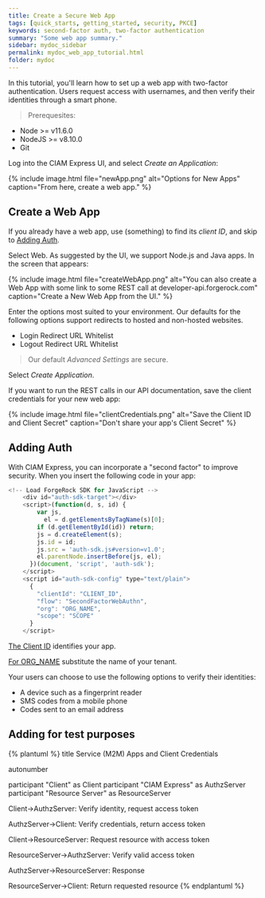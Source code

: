 ```yaml
---
title: Create a Secure Web App
tags: [quick_starts, getting_started, security, PKCE]
keywords: second-factor auth, two-factor authentication
summary: "Some web app summary."
sidebar: mydoc_sidebar
permalink: mydoc_web_app_tutorial.html
folder: mydoc
---
```


In this tutorial, you'll learn how to set up a web app with two-factor authentication. Users request access with usernames, and then verify their identities through a smart phone.


> Prerequesites: 
- Node >= v11.6.0
- NodeJS >= v8.10.0
- Git

Log into the CIAM Express UI, and select *Create an Application*:


{% include image.html file="newApp.png" alt="Options for New Apps" caption="From here, create a web app." %}


## Create a Web App

If you already have a web app, use (something) to find its *client ID*, and skip to [Adding Auth](#web.app.auth).

Select Web. As suggested by the UI, we support Node.js and Java apps. In the screen that appears:

{% include image.html file="createWebApp.png" alt="You can also create a Web App with some link to some REST call at developer-api.forgerock.com" caption="Create a New Web App from the UI." %}

Enter the options most suited to your environment. Our defaults for the following options support redirects to hosted and non-hosted websites.

- Login Redirect URL Whitelist
- Logout Redirect URL Whitelist

> Our default *Advanced Settings* are secure. 

Select *Create Application*.

If you want to run the REST calls in our API documentation, save the client credentials for your new web app:

{% include image.html file="clientCredentials.png" alt="Save the Client ID and Client Secret" caption="Don't share your app's Client Secret" %}

<a name="web.app.auth"></a>
## Adding Auth

With CIAM Express, you can incorporate a "second factor" to improve security. When you insert the following code in your app: 

```js
<!-- Load ForgeRock SDK for JavaScript -->
    <div id="auth-sdk-target"></div>
    <script>(function(d, s, id) {
        var js,
          el = d.getElementsByTagName(s)[0];
        if (d.getElementById(id)) return;
        js = d.createElement(s);
        js.id = id;
        js.src = 'auth-sdk.js#version=v1.0';
        el.parentNode.insertBefore(js, el);
      })(document, 'script', 'auth-sdk');
    </script>
    <script id="auth-sdk-config" type="text/plain">
      {
        "clientId": "CLIENT_ID",
        "flow": "SecondFactorWebAuthn",
        "org": "ORG_NAME",
        "scope": "SCOPE"
      }
    </script>
````

<a href="#" data-toggle="tooltip" data-original-title="{{site.data.glossary.client_id}}">The Client ID</a> identifies your app.

<a href="#" data-toggle="tooltip" data-original-title="{{site.data.glossary.org_name}}">For ORG_NAME</a> substitute the name of your tenant.



Your users can choose to use the following options to verify their identities:

- A device such as a fingerprint reader
- SMS codes from a mobile phone
- Codes sent to an email address

## Adding for test purposes

{% plantuml %}
title Service (M2M) Apps and Client Credentials

autonumber

participant "Client" as Client
participant "CIAM Express" as AuthzServer
participant "Resource Server" as ResourceServer

Client->AuthzServer: Verify identity, request access token

AuthzServer->Client: Verify credentials, return access token

Client->ResourceServer: Request resource with access token

ResourceServer->AuthzServer: Verify valid access token

AuthzServer->ResourceServer: Response

ResourceServer->Client: Return requested resource
{% endplantuml %}

